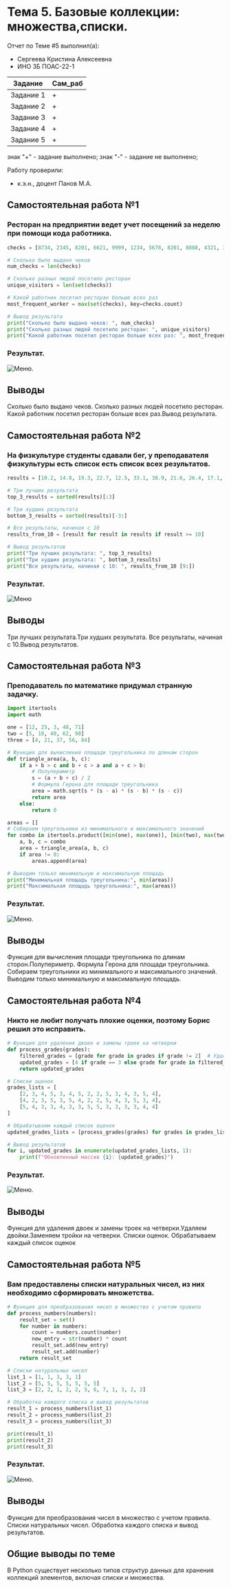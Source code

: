 # Тема 5. Базовые коллекции: множества,списки.
Отчет по Теме #5 выполнил(а):
- Сергеева Кристина Алексеевна 
- ИНО ЗБ ПОАС-22-1

| Задание |  Сам_раб |
| ------ |  ------ |
| Задание 1 | + |
| Задание 2 | + |
| Задание 3 | + | 
| Задание 4 | + | 
| Задание 5 | + |

знак "+" - задание выполнено; знак "-" - задание не выполнено;

Работу проверили:
- к.э.н., доцент Панов М.А.
## Самостоятельная работа №1
### Ресторан на предприятии ведет учет посещений за неделю при помощи кода работника.

```python
checks = [8734, 2345, 8201, 6621, 9999, 1234, 5678, 8201, 8888, 4321, 3365, 1478, 9865, 5555, 7777, 9998, 1111, 2222, 3333, 4444, 5556, 6666, 5410, 7778, 8889, 4445, 1439, 9604, 8201, 3365, 7502, 3016, 4928, 5837, 8201, 2643, 5017, 9682, 8530, 3250, 7193, 9051, 4506, 1987, 3365, 5410, 7168, 7777, 9865, 5678, 8201, 4445, 3016, 4506, 4506]

# Сколько было выдано чеков
num_checks = len(checks)

# Сколько разных людей посетило ресторан
unique_visitors = len(set(checks))

# Какой работник посетил ресторан больше всех раз
most_frequent_worker = max(set(checks), key=checks.count)

# Вывод результата
print("Сколько было выдано чеков: ", num_checks)
print("Сколько разных людей посетило ресторан: ", unique_visitors)
print("Какой работник посетил ресторан больше всех раз: ", most_frequent_worker)
```
### Результат.
![Меню](https://github.com/SergeevaKristina21/Software_engineering-/blob/Tema_5/Pic_5/1.png).


## Выводы

Сколько было выдано чеков. Сколько разных людей посетило ресторан. Какой работник посетил ресторан больше всех раз.Вывод результата.

## Самостоятельная работа №2
### На физкультуре студенты сдавали бег, у преподавателя физкультуры есть список есть список всех результатов.

```python
results = [10.2, 14.8, 19.3, 22.7, 12.5, 33.1, 38.9, 21.6, 26.4, 17.1, 30.2, 35.7, 16.9, 27.8, 24.5, 16.3, 18.7, 31.9, 12.9, 37.4]

# Три лучших результата
top_3_results = sorted(results)[:3]

# Три худших результата
bottom_3_results = sorted(results)[-3:]

# Все результаты, начиная с 10
results_from_10 = [result for result in results if result >= 10]

# Вывод результатов
print("Три лучших результата: ", top_3_results)
print("Три худших результата: ", bottom_3_results)
print("Все результаты, начиная с 10: ", results_from_10 [9:])

```
### Результат.
![Меню](https://github.com/SergeevaKristina21/Software_engineering-/blob/Tema_5/Pic_5/2.png)

## Выводы

Три лучших результата.Три худших результата. Все результаты, начиная с 10.Вывод результатов.

## Самостоятельная работа №3
### Преподаватель по математике придумал странную задачку.

```python
import itertools
import math

one = [12, 25, 3, 48, 71]
two = [5, 18, 40, 62, 98]
three = [4, 21, 37, 56, 84]

# Функция для вычисления площади треугольника по длинам сторон
def triangle_area(a, b, c):
    if a + b > c and b + c > a and a + c > b:
        # Полупериметр
        s = (a + b + c) / 2
        # Формула Герона для площади треугольника
        area = math.sqrt(s * (s - a) * (s - b) * (s - c))
        return area
    else:
        return 0

areas = []
# Собираем треугольники из минимального и максимального значений
for combo in itertools.product([min(one), max(one)], [min(two), max(two)], [min(three), max(three)]):
    a, b, c = combo
    area = triangle_area(a, b, c)
    if area != 0:
        areas.append(area)

# Выводим только минимальную и максимальную площадь
print("Минимальная площадь треугольника:", min(areas))
print("Максимальная площадь треугольника:", max(areas))

```
### Результат.
![Меню](https://github.com/SergeevaKristina21/Software_engineering-/blob/Tema_5/Pic_5/3.png).

## Выводы

Функция для вычисления площади треугольника по длинам сторон.Полупериметр. Формула Герона для площади треугольника. Собираем треугольники из минимального и максимального значений. Выводим только минимальную и максимальную площадь.
 ## Самостоятельная работа №4
### Никто не любит получать плохие оценки, поэтому Борис решил это исправить.

```python
# Функция для удаления двоек и замены троек на четверки
def process_grades(grades):
    filtered_grades = [grade for grade in grades if grade != 2]  # Удаляем двойки
    updated_grades = [4 if grade == 3 else grade for grade in filtered_grades]  # Заменяем тройки на четверки
    return updated_grades

# Списки оценок 
grades_lists = [
    [2, 3, 4, 5, 3, 4, 5, 2, 2, 5, 3, 4, 3, 5, 4],
    [4, 2, 3, 5, 3, 5, 4, 2, 2, 5, 4, 3, 5, 3, 4],
    [5, 4, 3, 3, 4, 3, 3, 5, 5, 3, 3, 3, 3, 4, 4]
]

# Обрабатываем каждый список оценок
updated_grades_lists = [process_grades(grades) for grades in grades_lists]

# Вывод результатов
for i, updated_grades in enumerate(updated_grades_lists, 1):
    print(f"Обновленный массив {i}: {updated_grades}")

```
### Результат.
![Меню](https://github.com/SergeevaKristina21/Software_engineering-/blob/Tema_5/Pic_5/4.png).

## Выводы

Функция для удаления двоек и замены троек на четверки.Удаляем двойки.Заменяем тройки на четверки. Списки оценок. Обрабатываем каждый список оценок
 ## Самостоятельная работа №5
### Вам предоставлены списки натуральных чисел, из них необходимо сформировать множетства.

```python
# Функция для преобразования чисел в множество с учетом правила
def process_numbers(numbers):
    result_set = set()
    for number in numbers:
        count = numbers.count(number)
        new_entry = str(number) * count
        result_set.add(new_entry)
        result_set.add(number)
    return result_set

# Списки натуральных чисел
list_1 = [1, 1, 3, 3, 1]
list_2 = [5, 5, 5, 5, 5, 5, 5]
list_3 = [2, 2, 1, 2, 2, 5, 6, 7, 1, 3, 2, 2]

# Обработка каждого списка и вывод результатов
result_1 = process_numbers(list_1)
result_2 = process_numbers(list_2)
result_3 = process_numbers(list_3)

print(result_1)
print(result_2)
print(result_3)


```
### Результат.
![Меню](https://github.com/SergeevaKristina21/Software_engineering-/blob/Tema_5/Pic_5/5.png).

## Выводы

Функция для преобразования чисел в множество с учетом правила. Списки натуральных чисел. Обработка каждого списка и вывод результатов.

## Общие выводы по теме
В Python существует несколько типов структур данных для хранения коллекций элементов, включая списки и множества.  















